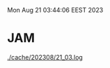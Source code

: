 Mon Aug 21 03:44:06 EEST 2023
# JAM
<a href='./cache/202308/21_03.log'>./cache/202308/21_03.log</a>
